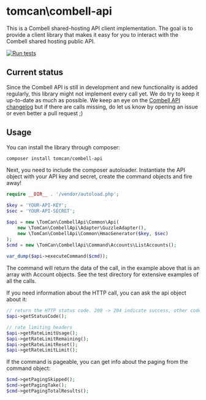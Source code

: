 # tomcan\combell-api

This is a Combell shared-hosting API client implementation. The goal is to provide a client library that makes it
easy for you to interact with the Combell shared hosting public API.

[![Run tests](https://github.com/Intracto/combell-api/actions/workflows/run-test.yml/badge.svg)](https://github.com/Intracto/combell-api/actions/workflows/run-test.yml)

## Current status

Since the Combell API is still in development and new functionality is added regularly, this library might not implement
every call yet. We do try to keep it up-to-date as much as possible. We keep an eye on the 
[Combell API changelog](https://api.combell.com/v2/documentation/changelog) but if there are calls missing, do let us
know by opening an issue or even better a pull request ;)

## Usage

You can install the library through composer:

```bash
composer install tomcan/combell-api
```

Next, you need to include the composer autoloader. Instantiate the API object with your API key and secret, create the
command objects and fire away!

```php
require __DIR__ . '/vendor/autoload.php';

$key = 'YOUR-API-KEY';  
$sec = 'YOUR-API-SECRET';

$api = new \TomCan\CombellApi\Common\Api(
    new \TomCan\CombellApi\Adapter\GuzzleAdapter(),
    new \TomCan\CombellApi\Common\HmacGenerator($key, $sec)
);
$cmd = new \TomCan\CombellApi\Command\Accounts\ListAccounts();
  
var_dump($api->executeCommand($cmd));  
```

The command will return the data of the call, in the example above that is an array with Account objects. See the test
directory for extensive examples of all the calls.

If you need information about the HTTP call, you can ask the api object about it:

```php
// return the HTTP status code. 200 -> 204 indicate success, other codes typically mean failure of some sort
$api->getStatusCode();

// rate limiting headers
$api->getRateLimitUsage();
$api->getRateLimitRemaining();
$api->getRateLimitReset();
$api->getRateLimitLimit();
```

If the command is pageable, you can get info about the paging from the command object:

```php
$cmd->getPagingSkipped();
$cmd->getPagingTake();
$cmd->getPagingTotalResults();
```
